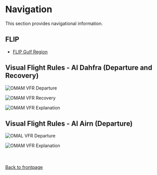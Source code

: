 # Navigation

This section provides navigational information.

## FLIP
* [FLIP Gulf Region](https://www.dropbox.com/s/sp91zf63rx0esao/FLIP_GULFR2_EC1.pdf?dl=0)


## Visual Flight Rules - Al Dahfra (Departure and Recovery)

![OMAM VFR Departure](/ATRM_Brief/Pictures/VFR_departure_OMAM.jpg)

![OMAM VFR Recovery](/ATRM_Brief/Pictures/VFR_recovery_OMAM.jpg)

![OMAM VFR Explanation](/ATRM_Brief/Pictures/VFR_explanation_OMAM.jpg)





## Visual Flight Rules - Al Airn (Departure)

![OMAL VFR Departure](/ATRM_Brief/Pictures/VFR_departure_OMAL.PNG)

![OMAM VFR Explanation](/ATRM_Brief/Pictures/VFR_explanation_OMAL.PNG)
<br>
<br>
<br>
<br>
[Back to frontpage](https://132nd-vwing.github.io/ATRM_Brief/)